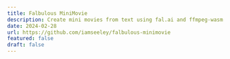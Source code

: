 ```yaml
---
title: Falbulous MiniMovie
description: Create mini movies from text using fal.ai and ffmpeg-wasm
date: 2024-02-28
url: https://github.com/iamseeley/falbulous-minimovie
featured: false
draft: false
---
```

